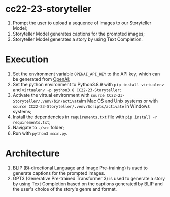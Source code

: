 # cc22-23-storyteller

1. Prompt the user to upload a sequence of images to our Storyteller Model;
2. Storyteller Model generates captions for the prompted images;
3. Storyteller Model generates a story by using Text Completion.

# Execution

1. Set the environment variable `OPENAI_API_KEY` to the API key, which can be generated from [OpenAI](https://beta.openai.com/account/api-keys);
2. Set the python environment to Python3.8.9 with `pip install virtualenv` and `virtualenv -p python3.8 CC22-23-Storyteller`;
3. Activate the virtual environment with `source CC22-23-Storyteller/.venv/bin/activate`im Mac OS and Unix systems or with `source CC22-23-Storyteller/.venv/Scripts/activate` in Windows systems;
4. Install the dependencies in `requirements.txt` file with `pip install -r requirements.txt`;
5. Navigate to `./src` folder;
6. Run with `python3 main.py`.

# Architecture

1. BLIP (Bi-directional Language and Image Pre-training) is used to generate captions for the prompted images.
2. GPT3 (Generative Pre-trained Transformer 3) is used to generate a story by using Text Completion based on the captions generated by BLIP and the user's choice of the story's genre and format.
